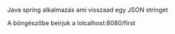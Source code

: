 Java spring alkalmazás ami visszaad egy JSON stringet

A böngészőbe beírjuk a lolcalhost:8080/first
